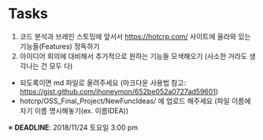 # Tasks

1. 코드 분석과 브레인 스토밍에 앞서서 https://hotcrp.com/ 사이트에 올라와 있는 기능들(Features) 정독하기
2. 아이디어 회의에 대비해서 추가적으로 원하는 기능들 모색해오기 (사소한 거라도 생각나는 건 모두 다)

+ 되도록이면 md 파일로 올려주세요 (마크다운 사용법 참고: https://gist.github.com/ihoneymon/652be052a0727ad59601)
+ hotcrp/OSS_Final_Project/NewFuncIdeas/ 에 업로드 해주세요 (파일 이름에 자기 이름 명시해놓기(ex. 이름IDEA))

※ **DEADLINE**: 2018/11/24 토요일 3:00 pm
